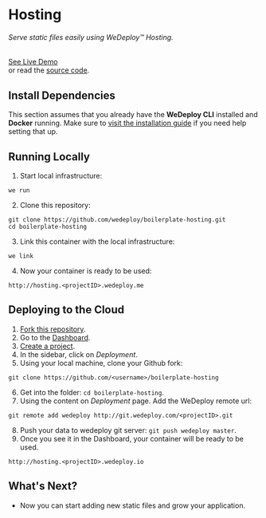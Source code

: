 # Hosting

###### Serve static files easily using *WeDeploy™ Hosting*.

<div class="guide-btn-cta">
  <a class="btn btn-accent btn-sm" href="http://boilerplate-hosting.wedeploy.io" target="_blank">
    <span class="icon-16-external"></span>See Live Demo
  </a>
</div>

<div class="guide-aux-cta">
  or read the <a href="https://github.com/wedeploy/boilerplate-hosting" target="_blank">source code</a>.
</div>

<!-- <article id="install-dependencies"> -->

## Install Dependencies

This section assumes that you already have the **WeDeploy CLI** installed and **Docker** running. Make sure to [visit the installation guide](/docs/intro/using-the-command-line.html) if you need help setting that up.

<!-- </article> -->

<!-- <article id="running-locally"> -->

## Running Locally

1. Start local infrastructure:

  ```text
we run
  ```

2. Clone this repository:

  ```text
git clone https://github.com/wedeploy/boilerplate-hosting.git
cd boilerplate-hosting
  ```

3. Link this container with the local infrastructure:

  ```text
we link
  ```

4. Now your container is ready to be used:

  ```text
http://hosting.<projectID>.wedeploy.me
  ```

<!-- </article> -->

<!-- <article id="deploying-to-the-cloud"> -->

## Deploying to the Cloud


1. [Fork this repository](https://github.com/wedeploy/boilerplate-hosting/fork).
2. Go to the [Dashboard](http://dashboard.wedeploy.com).
3. [Create a project](http://dashboard.wedeploy.com/projects/create).
4. In the sidebar, click on *Deployment*.
5. Using your local machine, clone your Github fork:
  ```text
git clone https://github.com/<username>/boilerplate-hosting
  ```
6. Get into the folder: `cd boilerplate-hosting`.
7. Using the content on *Deployment* page. Add the WeDeploy remote url:
  ```text
git remote add wedeploy http://git.wedeploy.com/<projectID>.git
  ```
8. Push your data to wedeploy git server: `git push wedeploy master`.
9. Once you see it in the Dashboard, your container will be ready to be used.

  ```text
http://hosting.<projectID>.wedeploy.io
  ```

<!-- </article> -->

## What's Next?

* Now you can start adding new static files and grow your application.
